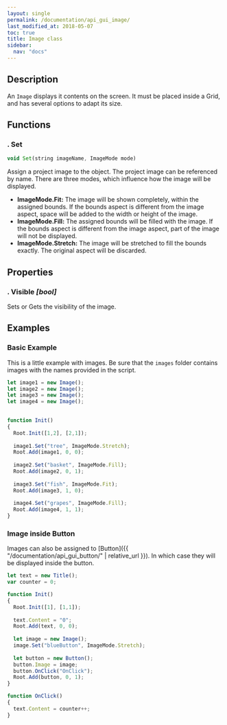 ```yaml
---
layout: single
permalink: /documentation/api_gui_image/
last_modified_at: 2018-05-07
toc: true
title: Image class
sidebar:
  nav: "docs"
---
```


## Description

An `Image` displays it contents on the screen. It must be placed inside a Grid, and has several options to adapt its size.

## Functions
### . Set

```javascript
void Set(string imageName, ImageMode mode) 
```
Assign a project image to the object. The project image can be referenced by name. There are three modes, which influence how the image will be displayed.

* **ImageMode.Fit:** The image will be shown completely, within the assigned bounds. If the bounds aspect is different from the image aspect, space will be added to the width or height of the image.
* **ImageMode.Fill:** The assigned bounds will be filled with the image. If the bounds aspect is different from the image aspect, part of the image will not be displayed.
* **ImageMode.Stretch:** The image will be stretched to fill the bounds exactly. The original aspect will be discarded.

## Properties

### . Visible _[bool]_

Sets or Gets the visibility of the image.

## Examples

### Basic Example
This is a little example with images. Be sure that the `images` folder contains images with the names provided in the script. 

```javascript
let image1 = new Image();
let image2 = new Image();
let image3 = new Image();
let image4 = new Image();
  

function Init() 
{
  Root.Init([1,2], [2,1]);
  
  image1.Set("tree", ImageMode.Stretch);
  Root.Add(image1, 0, 0);
  
  image2.Set("basket", ImageMode.Fill);
  Root.Add(image2, 0, 1);
  
  image3.Set("fish", ImageMode.Fit);
  Root.Add(image3, 1, 0);
  
  image4.Set("grapes", ImageMode.Fill);
  Root.Add(image4, 1, 1);
}
```

### Image inside Button

Images can also be assigned to [Button]({{ "/documentation/api_gui_button/" | relative_url }}). In which case they will be displayed inside the button.

```javascript
let text = new Title();
var counter = 0;

function Init() 
{
  Root.Init([1], [1,1]);
  
  text.Content = "0";
  Root.Add(text, 0, 0);
  
  let image = new Image();
  image.Set("blueButton", ImageMode.Stretch);
  
  let button = new Button();
  button.Image = image;
  button.OnClick("OnClick");
  Root.Add(button, 0, 1);
}

function OnClick() 
{
  text.Content = counter++;
}
```